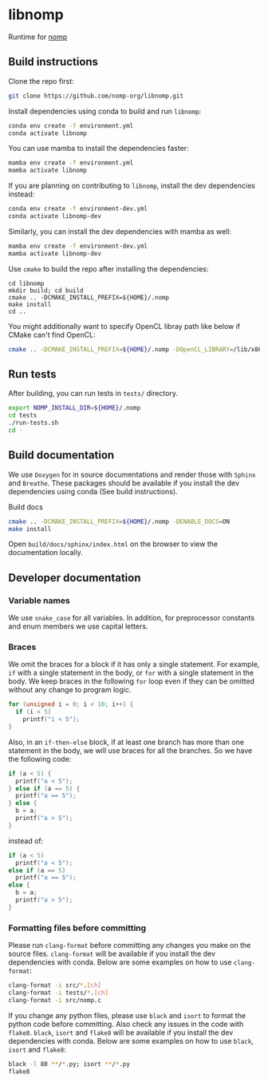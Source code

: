 # libnomp

Runtime for [nomp](https://github.com/nomp-org/nomp)

## Build instructions

Clone the repo first:
```bash
git clone https://github.com/nomp-org/libnomp.git
```

Install dependencies using conda to build and run `libnomp`:
```bash
conda env create -f environment.yml
conda activate libnomp
```

You can use mamba to install the dependencies faster:
```bash
mamba env create -f environment.yml
mamba activate libnomp
```

If you are planning on contributing to `libnomp`, install the dev dependencies
instead:
```bash
conda env create -f environment-dev.yml
conda activate libnomp-dev
```

Similarly, you can install the dev dependencies with mamba as well:
```bash
mamba env create -f environment-dev.yml
mamba activate libnomp-dev
```

Use `cmake` to build the repo after installing the dependencies:
```
cd libnomp
mkdir build; cd build
cmake .. -DCMAKE_INSTALL_PREFIX=${HOME}/.nomp
make install
cd ..
```

You might additionally want to specify OpenCL libray path like below if CMake
can't find OpenCL:
```bash
cmake .. -DCMAKE_INSTALL_PREFIX=${HOME}/.nomp -DOpenCL_LIBRARY=/lib/x86_64-linux-gnu/libOpenCL.so.1
```

## Run tests

After building, you can run tests in `tests/` directory.
```bash
export NOMP_INSTALL_DIR=${HOME}/.nomp
cd tests
./run-tests.sh
cd -
```

## Build documentation

We use `Doxygen` for in source documentations and render those with `Sphinx` and
`Breathe`. These packages should be available if you install the dev dependencies
using conda (See build instructions).

Build docs
```bash
cmake .. -DCMAKE_INSTALL_PREFIX=${HOME}/.nomp -DENABLE_DOCS=ON
make install
```

Open `build/docs/sphinx/index.html` on the browser to view the documentation
locally.

## Developer documentation

### Variable names

We use `snake_case` for all variables. In addition, for preprocessor constants and
enum members we use capital letters.

### Braces

We omit the braces for a block if it has only a single statement. For example, `if`
with a single statement in the body, or `for` with a single statement in the body.
We keep braces in the following `for` loop even if they can be omitted without any
change to program logic.

```C
for (unsigned i = 0; i < 10; i++) {
  if (i < 5)
    printf("i < 5");
}
```

Also, in an `if-then-else` block, if at least one branch has more than one statement
in the body, we will use braces for all the branches. So we have the following code:

```C
if (a < 5) {
  printf("a < 5");
} else if (a == 5) {
  printf("a == 5");
} else {
  b = a;
  printf("a > 5");
}
```

instead of:

```C
if (a < 5)
  printf("a < 5");
else if (a == 5)
  printf("a == 5");
else {
  b = a;
  printf("a > 5");
}
```

### Formatting files before committing

Please run `clang-format` before committing any changes you make on the source
files. `clang-format` will be available if you install the dev dependencies with
conda. Below are some examples on how to use `clang-format`:
```bash
clang-format -i src/*.[ch]
clang-format -i tests/*.[ch]
clang-format -i src/nomp.c
```

If you change any python files, please use `black` and `isort` to format the python
code before committing. Also check any issues in the code with `flake8`. `black`,
`isort` and `flake8`  will be available if you install the dev dependencies with
conda. Below are some examples on how to use `black`, `isort` and `flake8`:
```bash
black -l 80 **/*.py; isort **/*.py
flake8
```

